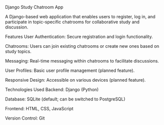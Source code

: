 Django Study Chatroom App

A Django-based web application that enables users to register, log in, and participate in topic-specific chatrooms for collaborative study and discussion.

Features
User Authentication: Secure registration and login functionality.

Chatrooms: Users can join existing chatrooms or create new ones based on study topics.

Messaging: Real-time messaging within chatrooms to facilitate discussions.

User Profiles: Basic user profile management (planned feature).

Responsive Design: Accessible on various devices (planned feature).

Technologies Used
Backend: Django (Python)

Database: SQLite (default; can be switched to PostgreSQL)

Frontend: HTML, CSS, JavaScript

Version Control: Git
